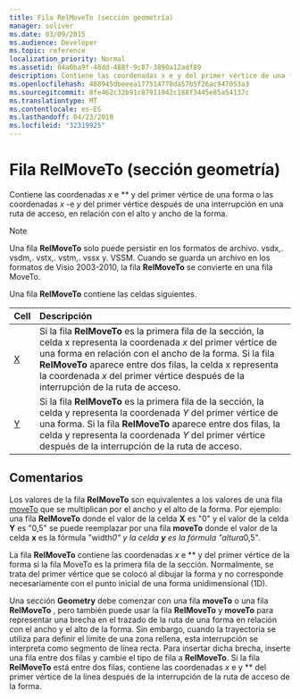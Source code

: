 ```yaml
---
title: Fila RelMoveTo (sección geometría)
manager: soliver
ms.date: 03/09/2015
ms.audience: Developer
ms.topic: reference
localization_priority: Normal
ms.assetid: 04a0ba9f-48dd-488f-9c87-3890a12adf89
description: Contiene las coordenadas x e y del primer vértice de una forma o las coordenadas x-e y del primer vértice después de una interrupción en una ruta de acceso, en relación con el alto y ancho de la forma.
ms.openlocfilehash: 488945dbeeea177514770da57b5f26ac947053a3
ms.sourcegitcommit: 8fe462c32b91c87911942c188f3445e85a54137c
ms.translationtype: MT
ms.contentlocale: es-ES
ms.lasthandoff: 04/23/2019
ms.locfileid: "32319925"
---
```

# <a name="relmoveto-row-geometry-section"></a>Fila RelMoveTo (sección geometría)

Contiene las coordenadas *x* e ** y del primer vértice de una forma o las coordenadas *x* -e *y* del primer vértice después de una interrupción en una ruta de acceso, en relación con el alto y ancho de la forma. 
  
> [!NOTE]
> Una fila **RelMoveTo** solo puede persistir en los formatos de archivo. vsdx,. vsdm,. vstx,. vstm,. vssx y. VSSM. Cuando se guarda un archivo en los formatos de Visio 2003-2010, la fila **RelMoveTo** se convierte en [](moveto-row-geometry-section.md) una fila MoveTo. 
  
Una fila **RelMoveTo** contiene las celdas siguientes. 
  
|**Cell**|**Descripción**|
|:-----|:-----|
|[X](x-cell-geometry-section.md) <br/> |Si la fila **RelMoveTo** es la primera fila de la sección, la celda x representa la coordenada *x* del primer vértice de una forma en relación con el ancho de la forma. Si la fila **RelMoveTo** aparece entre dos filas, la celda x representa la coordenada *x* del primer vértice después de la interrupción de la ruta de acceso.  <br/> |
|[Y](y-cell-geometry-section.md) <br/> |Si la fila **RelMoveTo** es la primera fila de la sección, la celda y representa la coordenada *Y* del primer vértice de una forma. Si la fila **RelMoveTo** aparece entre dos filas, la celda y representa la coordenada *Y* del primer vértice después de la interrupción de la ruta de acceso.  <br/> |
   
## <a name="remarks"></a>Comentarios

Los valores de la fila **RelMoveTo** son equivalentes a los valores de una fila [moveTo](moveto-row-geometry-section.md) que se multiplican por el ancho y el alto de la forma. Por ejemplo: una fila **RelMoveTo** donde el valor de la celda **X** es "0" y el valor de la celda **Y** es "0,5" se puede reemplazar por una fila **moveTo** donde el valor de la celda **x** es la fórmula "width*0" y la celda **y** es la fórmula "altura*0,5". 
  
La fila **RelMoveTo** contiene las coordenadas *x* e ** y del primer vértice de la forma si la fila MoveTo es la primera fila de la sección. Normalmente, se trata del primer vértice que se colocó al dibujar la forma y no corresponde necesariamente con el punto inicial de una forma unidimensional (1D). 
  
Una sección **Geometry** debe comenzar con una fila **moveTo** o una fila **RelMoveTo** , pero también puede usar la fila **RelMoveTo** y **moveTo** para representar una brecha en el trazado de la ruta de una forma en relación con el ancho y el alto de la forma. Sin embargo, cuando la trayectoria se utiliza para definir el límite de una zona rellena, esta interrupción se interpreta como segmento de línea recta. Para insertar dicha brecha, inserte una fila entre dos filas y cambie el tipo de fila a **RelMoveTo**. Si la fila **RelMoveTo** está entre dos filas, contiene las coordenadas *x* e y ** del primer vértice de la línea después de la interrupción de la ruta de acceso de la forma. 
  

